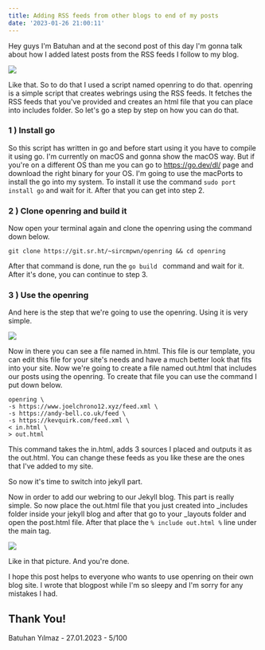 ```yaml
---
title: Adding RSS feeds from other blogs to end of my posts
date: '2023-01-26 21:00:11'
---
```


Hey guys I'm Batuhan and at the second post of this day I'm gonna talk about how I added latest posts from the RSS feeds I follow to my blog.

![](https://archive.thebatuhansnetwork.xyz/Media/Images/blog/Screenshot%202023-01-26%20at%2023.58.40.png)

Like that. 
So to do that I used a script named openring to do that. openring is a simple script that creates webrings using the RSS feeds. It fetches the RSS feeds that you've provided and creates an html file that you can place  into includes folder. So let's go a step by step on how you can do that.

### 1 ) Install go

So this script has written in go and before start using it you have to compile it using go. I'm currently on macOS and gonna show the macOS way. But if you're on a different OS than me you can go to https://go.dev/dl/ page and download the right binary for your OS. 
I'm going to use the macPorts to install the go into my system. To install it use the command ``` sudo port install go ``` and wait for it. After that you can get into step 2.


### 2 ) Clone openring and build it

Now open your terminal again and clone the openring using the command down below.
```
git clone https://git.sr.ht/~sircmpwn/openring && cd openring
```
After that command is done, run the ```go build ``` command and wait for it. After it's done, you can continue to step 3.

### 3 ) Use the openring

And here is the step that we're going to use the openring. Using it is very simple. 

![](https://archive.thebatuhansnetwork.xyz/Media/Images/blog/Screenshot%202023-01-27%20at%2000.21.39.png)

Now in there you can see a file named in.html. This file is our template, you can edit this file for your site's needs and have a much better look that fits into your site. Now we're going to create a file named out.html that includes our posts using the openring. To create that file you can use the command I put down below. 
```
openring \
-s https://www.joelchrono12.xyz/feed.xml \ 
-s https://andy-bell.co.uk/feed \ 
-s https://kevquirk.com/feed.xml \
< in.html \
> out.html 
```
This command takes the in.html, adds 3 sources I placed and outputs it as the out.html. You can change these feeds as you like these are the ones that I've added to my site. 

So now it's time to switch into jekyll part.

Now in order to add our webring to our Jekyll blog. This part is really simple. 
So now place the out.html file that you just created into _includes folder inside your jekyll blog and after that go to your _layouts folder and open the post.html file.  After that place the 
``` % include out.html % ``` line under the main tag. 

![](https://archive.thebatuhansnetwork.xyz/Media/Images/blog/Screenshot%202023-01-27%20at%2000.42.42.png)

Like in that picture. And you're done. 

I hope this post helps to everyone who wants to use openring on their own blog site. I wrote that blogpost while I'm so sleepy and I'm sorry for any mistakes I had. 


## Thank You!

Batuhan Yılmaz - 27.01.2023 - 5/100
